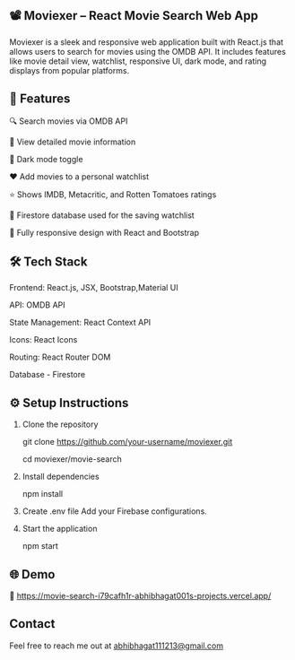 ## 📽️ Moviexer – React Movie Search Web App

Moviexer is a sleek and responsive web application built with React.js that allows users to search for movies using the OMDB API.
It includes features like movie detail view, watchlist, responsive UI, dark mode, and rating displays from popular platforms.

## 🚀 Features

🔍 Search movies via OMDB API

📄 View detailed movie information

🌙 Dark mode toggle

❤️ Add movies to a personal watchlist

⭐ Shows IMDB, Metacritic, and Rotten Tomatoes ratings

💾 Firestore database used for the saving watchlist

📱 Fully responsive design with React and Bootstrap


## 🛠️ Tech Stack

Frontend: React.js, JSX, Bootstrap,Material UI

API: OMDB API

State Management: React Context API

Icons: React Icons

Routing: React Router DOM

Database - Firestore

## ⚙️ Setup Instructions

1. Clone the repository

    git clone https://github.com/your-username/moviexer.git

    cd moviexer/movie-search

2. Install dependencies

    npm install

3. Create .env file Add your Firebase configurations.

4. Start the application

    npm start

## 🌐 Demo

 🔗 https://movie-search-i79cafh1r-abhibhagat001s-projects.vercel.app/

## Contact

 Feel free to reach me out at abhibhagat111213@gmail.com 



    

























